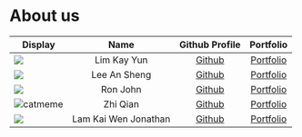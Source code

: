 # About us

Display | Name | Github Profile | Portfolio 
--------|:----:|:--------------:|:---------:
![](https://via.placeholder.com/100.png?text=Photo) | Lim Kay Yun | [Github](https://github.com/kyun99) | [Portfolio](docs/team/johndoe.md)
![](https://via.placeholder.com/100.png?text=Photo) | Lee An Sheng | [Github](https://github.com/AnShengLee) | [Portfolio](/docs/team/leeAnSheng.md)
![](https://via.placeholder.com/100.png?text=Photo) | Ron John | [Github](https://github.com/) | [Portfolio](docs/team/johndoe.md)
![catmeme](https://user-images.githubusercontent.com/69465661/135401480-4fba220b-a5fa-4425-b5e3-3d81a17e5c16.png) | Zhi Qian | [Github](https://github.com/KZQ1999) | [Portfolio](/docs/team/zhiqian.md)
![](https://via.placeholder.com/100.png?text=Photo) | Lam Kai Wen Jonathan | [Github](https://github.com/jonathanlkw) | [Portfolio](/docs/team/jonathanLam.md)
